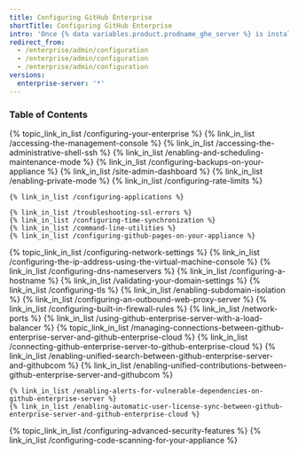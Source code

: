 ```yaml
---
title: Configuring GitHub Enterprise
shortTitle: Configuring GitHub Enterprise
intro: 'Once {% data variables.product.prodname_ghe_server %} is installed and set up, you can configure the appliance to suit your organization''s needs.'
redirect_from:
  - /enterprise/admin/configuration
  - /enterprise/admin/configuration
  - /enterprise/admin/configuration
versions:
  enterprise-server: '*'
---
```



### Table of Contents

{% topic_link_in_list /configuring-your-enterprise %}
    {% link_in_list /accessing-the-management-console %}
    {% link_in_list /accessing-the-administrative-shell-ssh %}
    {% link_in_list /enabling-and-scheduling-maintenance-mode %}
    {% link_in_list /configuring-backups-on-your-appliance %}
    {% link_in_list /site-admin-dashboard %}
    {% link_in_list /enabling-private-mode %}
    {% link_in_list /configuring-rate-limits %}
<!-- if currentVersion ver_gt "enterprise-server@2.15" -->
    {% link_in_list /configuring-applications %}
<!-- endif -->
    {% link_in_list /troubleshooting-ssl-errors %}
    {% link_in_list /configuring-time-synchronization %}
    {% link_in_list /command-line-utilities %}
    {% link_in_list /configuring-github-pages-on-your-appliance %}
{% topic_link_in_list /configuring-network-settings %}
    {% link_in_list /configuring-the-ip-address-using-the-virtual-machine-console %}
    {% link_in_list /configuring-dns-nameservers %}
    {% link_in_list /configuring-a-hostname %}
    {% link_in_list /validating-your-domain-settings %}
    {% link_in_list /configuring-tls %}
    {% link_in_list /enabling-subdomain-isolation %}
    {% link_in_list /configuring-an-outbound-web-proxy-server %}
    {% link_in_list /configuring-built-in-firewall-rules %}
    {% link_in_list /network-ports %}
    {% link_in_list /using-github-enterprise-server-with-a-load-balancer %}
{% topic_link_in_list /managing-connections-between-github-enterprise-server-and-github-enterprise-cloud %}
    {% link_in_list /connecting-github-enterprise-server-to-github-enterprise-cloud %}
    {% link_in_list /enabling-unified-search-between-github-enterprise-server-and-githubcom %}
    {% link_in_list /enabling-unified-contributions-between-github-enterprise-server-and-githubcom %} 
<!-- if currentVersion ver_gt "enterprise-server@2.16" -->
    {% link_in_list /enabling-alerts-for-vulnerable-dependencies-on-github-enterprise-server %}
    {% link_in_list /enabling-automatic-user-license-sync-between-github-enterprise-server-and-github-enterprise-cloud %}
<!-- endif -->
<!-- if currentVersion ver_gt "enterprise-server@2.21" -->
{% topic_link_in_list /configuring-advanced-security-features %}
    {% link_in_list /configuring-code-scanning-for-your-appliance %}
<!-- endif -->
